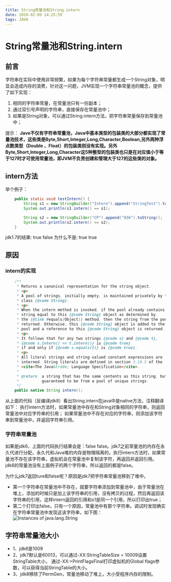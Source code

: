 ```yaml
---
title: String常量池和String.intern
date: 2018-02-09 14:25:59
tags: JAVA
---
```

# String常量池和String.intern

## 前言

字符串在实际中使用非常频繁，如果为每个字符串常量都生成一个String对象，明显会造成内存的浪费，针对这一问题，JVM实现一个字符串常量池的概念，提供了如下实现：

1. 相同的字符串常量，在常量池只有一份副本；
2. 通过双引号声明的字符串，直接保存在常量池中；
3. 如果是String对象，可以通过String.intern方法，把字符串常量保存到常量池中；

提示：
**Jave不仅有字符串常量池，Java中基本类型的包装类的大部分都实现了常量池技术，这些类是Byte,Short,Integer,Long,Character,Boolean,另外两种浮点数类型（Double 、Float）的包装类则没有实现。另外Byte,Short,Integer,Long,Character这5种整型的包装类也只是在对应值小于等于127时才可使用常量池，即JVM不负责创建和管理大于127的这些类的对象。**

## intern方法

举个例子：

```Java
    public static void testIntern() {
        String s1 = new StringBuilder("Intern").append("StringTest").toString();
        System.out.println(s1.intern() == s1);

        String s2 = new StringBuilder("CP").append("936").toString();
        System.out.println(s2.intern() == s2);
    }
```

jdk1.7的结果:
true
false
为什么不是:
true
true

## 原因

### intern的实现

```Java
    /**
     * Returns a canonical representation for the string object.
     * <p>
     * A pool of strings, initially empty, is maintained privately by the
     * class {@code String}.
     * <p>
     * When the intern method is invoked, if the pool already contains a
     * string equal to this {@code String} object as determined by
     * the {@link #equals(Object)} method, then the string from the pool is
     * returned. Otherwise, this {@code String} object is added to the
     * pool and a reference to this {@code String} object is returned.
     * <p>
     * It follows that for any two strings {@code s} and {@code t},
     * {@code s.intern() == t.intern()} is {@code true}
     * if and only if {@code s.equals(t)} is {@code true}.
     * <p>
     * All literal strings and string-valued constant expressions are
     * interned. String literals are defined in section 3.10.5 of the
     * <cite>The Java&trade; Language Specification</cite>.
     *
     * @return  a string that has the same contents as this string, but is
     *          guaranteed to be from a pool of unique strings.
     */
    public native String intern();
```

从上面的代码（反编译jdk8）看出String.intern在java中是native方法，注释翻译如下：
执行intern方法时，如果常量池中存在和String对象相同的字符串，则返回常量池中对应字符串的引用；
如果常量池中不存在对应的字符串，则添加该字符串到常量池中，并返回字符串引用。

### 字符串常量池

如果是jdk6，上面的代码执行结果会是：false false。jdk7之前常量池的内存在永久代进行分配，永久代和Java堆的内存是物理隔离的，执行intern方法时，如果常量池不存在该字符串，虚拟机会在常量池中复制该字符，再返回并返回引用。jdk6的常量池没有上面例子的两个字符串，所以返回的都是false。

为什么jdk7返回ture和false呢？原因是jdk7把字符串常量池移到了堆中。

* 第一个字符串在常量池中不存在，就要字符串添加到常量池中，由于常量池在堆上，添加的时候只是加上该字符串的引用，没有拷贝的过程，然后再返回该字符串的引用，这样intern返回的引用和s1是同一个引用，所以打印出true；
* 第二个打印出false，只有一个原因，常量池中有那个字符串。调试时发现确实在字符串常量池中发现这该字符串，如下图：
  ![Instances of java.lang.String](Instances_java.lang.String.jpg)

## 字符串常量池大小

* 1、jdk6是1009
* 2、jdk7默认是60013，可以通过-XX:StringTableSize = 10009设置StringTable大小，
     通过-XX:+PrintFlagsFinal打印虚拟机的Global flags参数，可以获得当前StringTable的大小。
* 3、jdk8移除了PermGen，常量池移动了堆上，大小受程序内存的限制。
